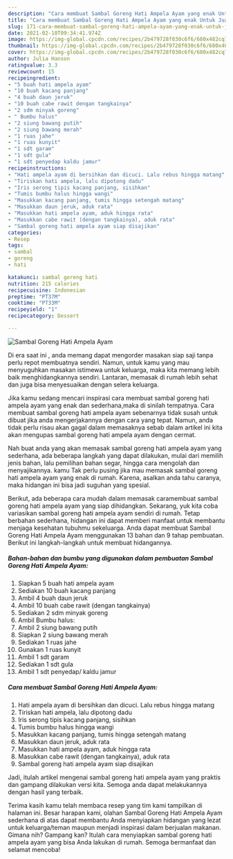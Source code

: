```yaml
---
description: "Cara membuat Sambal Goreng Hati Ampela Ayam yang enak Untuk Jualan"
title: "Cara membuat Sambal Goreng Hati Ampela Ayam yang enak Untuk Jualan"
slug: 171-cara-membuat-sambal-goreng-hati-ampela-ayam-yang-enak-untuk-jualan
date: 2021-02-10T09:34:41.974Z
image: https://img-global.cpcdn.com/recipes/2b479728f030c6f6/680x482cq70/sambal-goreng-hati-ampela-ayam-foto-resep-utama.jpg
thumbnail: https://img-global.cpcdn.com/recipes/2b479728f030c6f6/680x482cq70/sambal-goreng-hati-ampela-ayam-foto-resep-utama.jpg
cover: https://img-global.cpcdn.com/recipes/2b479728f030c6f6/680x482cq70/sambal-goreng-hati-ampela-ayam-foto-resep-utama.jpg
author: Julia Hanson
ratingvalue: 3.3
reviewcount: 15
recipeingredient:
- "5 buah hati ampela ayam"
- "10 buah kacang panjang"
- "4 buah daun jeruk"
- "10 buah cabe rawit dengan tangkainya"
- "2 sdm minyak goreng"
- " Bumbu halus"
- "2 siung bawang putih"
- "2 siung bawang merah"
- "1 ruas jahe"
- "1 ruas kunyit"
- "1 sdt garam"
- "1 sdt gula"
- "1 sdt penyedap kaldu jamur"
recipeinstructions:
- "Hati ampela ayam di bersihkan dan dicuci. Lalu rebus hingga matang"
- "Tiriskan hati ampela, lalu dipotong dadu"
- "Iris serong tipis kacang panjang, sisihkan"
- "Tumis bumbu halus hingga wangi"
- "Masukkan kacang panjang, tumis hingga setengah matang"
- "Masukkan daun jeruk, aduk rata"
- "Masukkan hati ampela ayam, aduk hingga rata"
- "Masukkan cabe rawit (dengan tangkainya), aduk rata"
- "Sambal goreng hati ampela ayam siap disajikan"
categories:
- Resep
tags:
- sambal
- goreng
- hati

katakunci: sambal goreng hati 
nutrition: 215 calories
recipecuisine: Indonesian
preptime: "PT37M"
cooktime: "PT33M"
recipeyield: "1"
recipecategory: Dessert

---
```



![Sambal Goreng Hati Ampela Ayam](https://img-global.cpcdn.com/recipes/2b479728f030c6f6/680x482cq70/sambal-goreng-hati-ampela-ayam-foto-resep-utama.jpg)

Di era  saat ini , anda memang dapat mengorder masakan siap saji tanpa perlu repot membuatnya sendiri. Namun, untuk kamu yang mau menyuguhkan masakan istimewa untuk keluarga, maka kita memang lebih baik menghidangkannya sendiri. Lantaran, memasak di rumah lebih sehat dan juga bisa menyesuaikan dengan selera keluarga.

Jika kamu sedang mencari inspirasi cara membuat sambal goreng hati ampela ayam yang enak dan sederhana,maka di sinilah tempatnya. Cara membuat sambal goreng hati ampela ayam  sebenarnya tidak susah untuk dibuat jika anda mengerjakannya dengan cara yang tepat. Namun, anda tidak perlu risau akan gagal dalam memasaknya 
sebab dalam artikel ini kita akan mengupas sambal goreng hati ampela ayam dengan cermat.  



Nah buat anda yang akan memasak sambal goreng hati ampela ayam yang sederhana, ada beberapa langkah yang dapat dilakukan, mulai dari memilih jenis bahan, lalu pemilihan bahan segar, hingga cara mengolah dan menyajikannya. kamu Tak perlu pusing jika mau memasak sambal goreng hati ampela ayam yang enak di rumah. Karena, asalkan anda  tahu caranya, maka hidangan ini bisa jadi suguhan yang spesial.

Berikut, ada beberapa cara mudah dalam memasak caramembuat sambal goreng hati ampela ayam yang siap dihidangkan. Sekarang, yuk kita coba variasikan sambal goreng hati ampela ayam sendiri di rumah. Tetap berbahan sederhana, hidangan ini dapat memberi manfaat untuk membantu menjaga kesehatan tubuhmu sekeluarga. Anda dapat membuat Sambal Goreng Hati Ampela Ayam menggunakan 13 bahan dan 9 tahap pembuatan. Berikut ini langkah-langkah untuk membuat hidangannya.

<!--inarticleads1-->

##### Bahan-bahan dan bumbu yang digunakan dalam pembuatan Sambal Goreng Hati Ampela Ayam:

1. Siapkan 5 buah hati ampela ayam
1. Sediakan 10 buah kacang panjang
1. Ambil 4 buah daun jeruk
1. Ambil 10 buah cabe rawit (dengan tangkainya)
1. Sediakan 2 sdm minyak goreng
1. Ambil  Bumbu halus:
1. Ambil 2 siung bawang putih
1. Siapkan 2 siung bawang merah
1. Sediakan 1 ruas jahe
1. Gunakan 1 ruas kunyit
1. Ambil 1 sdt garam
1. Sediakan 1 sdt gula
1. Ambil 1 sdt penyedap/ kaldu jamur




<!--inarticleads2-->

##### Cara membuat Sambal Goreng Hati Ampela Ayam:

1. Hati ampela ayam di bersihkan dan dicuci. Lalu rebus hingga matang
1. Tiriskan hati ampela, lalu dipotong dadu
1. Iris serong tipis kacang panjang, sisihkan
1. Tumis bumbu halus hingga wangi
1. Masukkan kacang panjang, tumis hingga setengah matang
1. Masukkan daun jeruk, aduk rata
1. Masukkan hati ampela ayam, aduk hingga rata
1. Masukkan cabe rawit (dengan tangkainya), aduk rata
1. Sambal goreng hati ampela ayam siap disajikan




Jadi, itulah artikel mengenai  sambal goreng hati ampela ayam  yang praktis dan gampang dilakukan versi kita. Semoga anda dapat melakukannya dengan hasil yang terbaik. 

Terima kasih kamu telah membaca resep yang tim kami tampilkan di halaman ini. Besar harapan kami, olahan  Sambal Goreng Hati Ampela Ayam sederhana di atas dapat membantu Anda menyiapkan hidangan yang lezat untuk keluarga/teman maupun menjadi inspirasi dalam berjualan makanan. Gimana nih? Gampang kan? Itulah cara menyiapkan sambal goreng hati ampela ayam yang bisa Anda lakukan di rumah. Semoga bermanfaat dan selamat mencoba!

